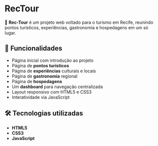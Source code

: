 # RecTour  

🚀 **Rec-Tour** é um projeto web voltado para o turismo em Recife, reunindo pontos turísticos, experiências, gastronomia e hospedagens em um só lugar.  

## 📌 Funcionalidades  

- Página inicial com introdução ao projeto  
- Página de **pontos turísticos**  
- Página de **experiências** culturais e locais  
- Página de **gastronomia** regional  
- Página de **hospedagens**  
- Um **dashboard** para navegação centralizada  
- Layout responsivo com HTML5 e CSS3  
- Interatividade via JavaScript  

## 🛠️ Tecnologias utilizadas  

- **HTML5**  
- **CSS3**  
- **JavaScript**
